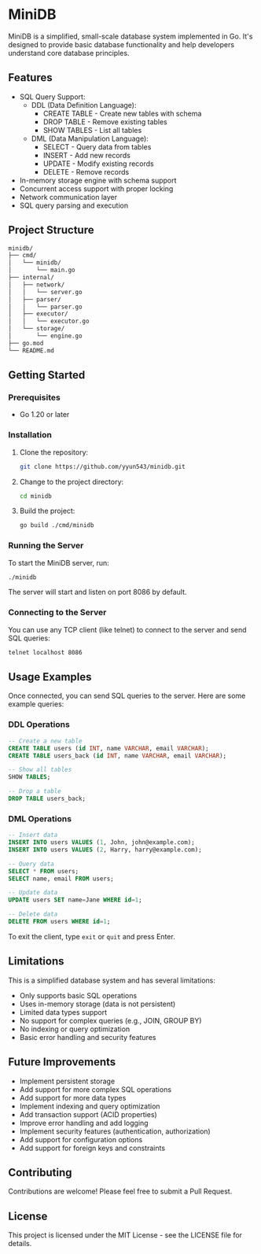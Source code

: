 # MiniDB

MiniDB is a simplified, small-scale database system implemented in Go. It's designed to provide basic database functionality and help developers understand core database principles.

## Features

- SQL Query Support:
  - DDL (Data Definition Language):
    - CREATE TABLE - Create new tables with schema
    - DROP TABLE - Remove existing tables
    - SHOW TABLES - List all tables
  - DML (Data Manipulation Language):
    - SELECT - Query data from tables
    - INSERT - Add new records
    - UPDATE - Modify existing records
    - DELETE - Remove records
- In-memory storage engine with schema support
- Concurrent access support with proper locking
- Network communication layer
- SQL query parsing and execution

## Project Structure

```bash
minidb/
├── cmd/
│   └── minidb/
│       └── main.go
├── internal/
│   ├── network/
│   │   └── server.go
│   ├── parser/
│   │   └── parser.go
│   ├── executor/
│   │   └── executor.go
│   └── storage/
│       └── engine.go
├── go.mod
└── README.md
```

## Getting Started

### Prerequisites

- Go 1.20 or later

### Installation

1. Clone the repository:
   ```bash
   git clone https://github.com/yyun543/minidb.git
   ```

2. Change to the project directory:
   ```bash
   cd minidb
   ```

3. Build the project:
   ```bash
   go build ./cmd/minidb
   ```

### Running the Server

To start the MiniDB server, run:

```bash
./minidb
```

The server will start and listen on port 8086 by default.

### Connecting to the Server

You can use any TCP client (like telnet) to connect to the server and send SQL queries:

```bash
telnet localhost 8086
```

## Usage Examples

Once connected, you can send SQL queries to the server. Here are some example queries:

### DDL Operations
```sql
-- Create a new table
CREATE TABLE users (id INT, name VARCHAR, email VARCHAR);
CREATE TABLE users_back (id INT, name VARCHAR, email VARCHAR);

-- Show all tables
SHOW TABLES;

-- Drop a table
DROP TABLE users_back;
```

### DML Operations
```sql
-- Insert data
INSERT INTO users VALUES (1, John, john@example.com);
INSERT INTO users VALUES (2, Harry, harry@example.com);

-- Query data
SELECT * FROM users;
SELECT name, email FROM users;

-- Update data
UPDATE users SET name=Jane WHERE id=1;

-- Delete data
DELETE FROM users WHERE id=1;
```

To exit the client, type `exit` or `quit` and press Enter.

## Limitations

This is a simplified database system and has several limitations:

- Only supports basic SQL operations
- Uses in-memory storage (data is not persistent)
- Limited data types support
- No support for complex queries (e.g., JOIN, GROUP BY)
- No indexing or query optimization
- Basic error handling and security features

## Future Improvements

- Implement persistent storage
- Add support for more complex SQL operations
- Add support for more data types
- Implement indexing and query optimization
- Add transaction support (ACID properties)
- Improve error handling and add logging
- Implement security features (authentication, authorization)
- Add support for configuration options
- Add support for foreign keys and constraints

## Contributing

Contributions are welcome! Please feel free to submit a Pull Request.

## License

This project is licensed under the MIT License - see the LICENSE file for details.
